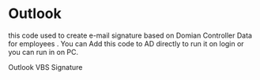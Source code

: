 # Outlook
this code used to create e-mail signature based on Domian Controller Data for employees .
You can Add this code to AD directly to run it on login or you can run in on PC.

Outlook VBS Signature 
